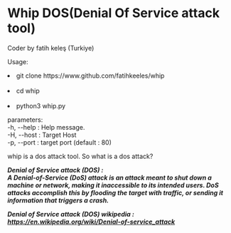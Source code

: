 # Whip DOS(Denial Of Service attack tool)<br>
Coder by fatih keleş (Turkiye)

Usage:<br>
<li>git clone https://www.github.com/fatihkeeles/whip</li><br>
<li>cd whip</li><br>
<li>python3 whip.py</li>

parameters:<br>
-h, --help : Help message.<br>
-H, --host : Target Host<br>
-p, --port : target port (default : 80)<br>


whip is a dos attack tool. So what is a dos attack?<br>

<strong><i>Denial of Service attack (DOS) : <i><strong><br>
<i>A Denial-of-Service (DoS) attack is an attack meant to shut down a machine or network, making it inaccessible to its intended users. DoS attacks accomplish this by flooding the target with traffic, or sending it information that triggers a crash.<i><br>
  
<strong><i>Denial of Service attack (DOS) wikipedia : <i><strong><br>
https://en.wikipedia.org/wiki/Denial-of-service_attack

